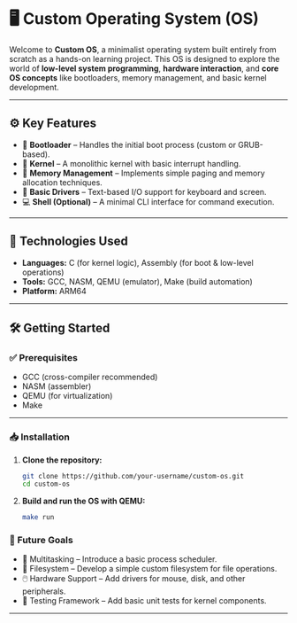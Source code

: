 # 🖥️ Custom Operating System (OS)

Welcome to **Custom OS**, a minimalist operating system built entirely from scratch as a hands-on learning project. This OS is designed to explore the world of **low-level system programming**, **hardware interaction**, and **core OS concepts** like bootloaders, memory management, and basic kernel development.

---

## ⚙️ Key Features

- 🧹 **Bootloader** – Handles the initial boot process (custom or GRUB-based).  
- 🧠 **Kernel** – A monolithic kernel with basic interrupt handling.  
- 🧮 **Memory Management** – Implements simple paging and memory allocation techniques.  
- 🎹 **Basic Drivers** – Text-based I/O support for keyboard and screen.  
- 💻 **Shell (Optional)** – A minimal CLI interface for command execution.

---

## 🧰 Technologies Used

- **Languages:** C (for kernel logic), Assembly (for boot & low-level operations)  
- **Tools:** GCC, NASM, QEMU (emulator), Make (build automation)  
- **Platform:** ARM64

---

## 🛠️ Getting Started

### ✅ Prerequisites

- GCC (cross-compiler recommended)  
- NASM (assembler)  
- QEMU (for virtualization)  
- Make

---

### 📥 Installation

1. **Clone the repository:**
   ```bash
   git clone https://github.com/your-username/custom-os.git
   cd custom-os

2. **Build and run the OS with QEMU:**
   ```bash
   make run
### 🎯 Future Goals

- 🧵 Multitasking – Introduce a basic process scheduler.
- 📁 Filesystem – Develop a simple custom filesystem for file operations.  
- 🖱️ Hardware Support – Add drivers for mouse, disk, and other peripherals.  
- 🧪 Testing Framework – Add basic unit tests for kernel components.

---
